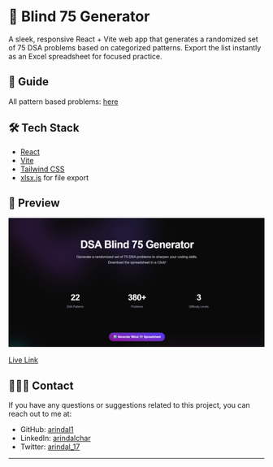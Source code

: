 # 🧠 Blind 75 Generator

A sleek, responsive React + Vite web app that generates a randomized set of 75 DSA problems based on categorized patterns. Export the list instantly as an Excel spreadsheet for focused practice.

## 🗿 Guide

All pattern based problems: [here](public/dsa-patterns.md)

## 🛠️ Tech Stack

- [React](https://reactjs.org/)
- [Vite](https://vitejs.dev/)
- [Tailwind CSS](https://tailwindcss.com/)
- [xlsx.js](https://github.com/SheetJS/sheetjs) for file export


## 📸 Preview

![Preview Screenshot](src/assets/image.png)

[Live Link](https://algo-blind75-generator.vercel.app/)

## 🙋🏼‍♂️ Contact

If you have any questions or suggestions related to this project, you can reach out to me at:

- GitHub: [arindal1](https://github.com/arindal1)
- LinkedIn: [arindalchar](https://www.linkedin.com/arindalchar/)
- Twitter: [arindal_17](https://twitter.com/arindal_17)

---